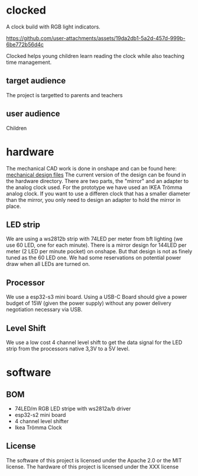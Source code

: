 # clocked
A clock build with RGB light indicators.

https://github.com/user-attachments/assets/19da2db1-5a2d-457d-999b-6be772b56d4c

Clocked helps young children learn reading the clock while also teaching time management.

## target audience
The project is targetted to parents and teachers 


## user audience
Children 
# hardware
The mechanical CAD work is done in onshape and can be found here: [mechanical design files](https://cad.onshape.com/documents/c5d2af0e8c6398f21e146574/w/c31c92c8e362af9e481c19e6/e/3c8fc13ddff8f8868382d92b)
The current version of the design can be found in the hardware directory. There are two parts, the "mirror" and an adapter to the analog clock used. For the prototype we have used an IKEA Trömma analog clock. If you want to use a differen clock that has a smaller diameter than the mirror, you only need to design an adapter to hold the mirror in place.

## LED strip
We are using a ws2812b strip with 74LED per meter from bft lighting (we use 60 LED, one for each minute). There is a mirror design for 144LED per meter (2 LED per minute pocket) on onshape. But that design is not as finely tuned as the 60 LED one. We had some reservations on potential power draw when all LEDs are turned on.

## Processor
We use a esp32-s3 mini board. Using a USB-C Board should give a power budget of 15W (given the power supply) without any power delivery negotiation necessary via USB.

## Level Shift
We use a low cost 4 channel level shift to get the data signal for the LED strip from the processors native 3,3V to a 5V level.

# software

## BOM
 - 74LED/m RGB LED stripe with ws2812a/b driver
 - esp32-s2 mini board
 - 4 channel level shifter
 - Ikea Trömma Clock

## License
The software of this project is licensed under the Apache 2.0 or the MIT license.
The hardware of this project is licensed under the XXX license
